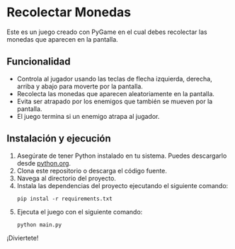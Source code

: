 # Recolectar Monedas

Este es un juego creado con PyGame en el cual debes recolectar las monedas que aparecen en la pantalla.

## Funcionalidad

- Controla al jugador usando las teclas de flecha izquierda, derecha, arriba y abajo para moverte por la pantalla.
- Recolecta las monedas que aparecen aleatoriamente en la pantalla.
- Evita ser atrapado por los enemigos que también se mueven por la pantalla.
- El juego termina si un enemigo atrapa al jugador.

## Instalación y ejecución

1. Asegúrate de tener Python instalado en tu sistema. Puedes descargarlo desde [python.org](https://www.python.org/).
2. Clona este repositorio o descarga el código fuente.
3. Navega al directorio del proyecto.
4. Instala las dependencias del proyecto ejecutando el siguiente comando:
    ```
    pip instal -r requirements.txt
    ```
5. Ejecuta el juego con el siguiente comando:
    ```
    python main.py
    ```

¡Diviertete!
